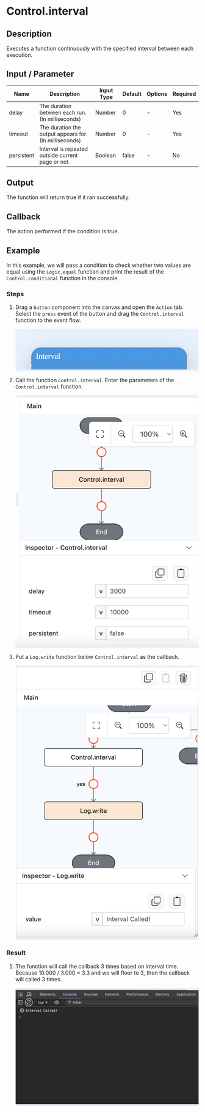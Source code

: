 # Control.interval

## Description

Executes a function continuously with the specified interval between each execution. 

## Input / Parameter

| Name       | Description                                             | Input Type | Default | Options | Required |
| ---------- | ------------------------------------------------------- | ---------- | ------- | ------- | -------- |
| delay      | The duration between each run. (In milliseconds)        | Number     | 0       | -       | Yes      |
| timeout    | The duration the output appears for. (In milliseconds)  | Number     | 0       | -       | Yes      |
| persistent | Interval is repeated outside current page or not.       | Boolean    | false   | -       | No       |

## Output

The function will return true if it ran successfully.

## Callback

The action performed if the condition is true.

## Example

In this example, we will pass a condition to check whether two values are equal using the `Logic.equal` function and print the result of the `Control.conditional` function in the console.

### Steps

1. Drag a `button` component into the canvas and open the `Action` tab. Select the `press` event of the button and drag the `Control.interval` function to the event flow.

    <div style="display:flex; align-items:center; justify-content:center; background-color: #E7F1FF;">
        <img src="./interval-step-1.png"
        style="width: 100%; padding: 5px;"/>
    </div>

2. Call the function `Control.interval`. Enter the parameters of the `Control.interval` function.

    <div style="display:flex; align-items:center; justify-content:center; background-color: #E7F1FF;">
        <img src="./interval-step-2.png"
        style="width: 100%; padding: 5px;"/>
    </div>

3. Put a `Log.write` function below `Control.interval` as the callback.

    <div style="display:flex; align-items:center; justify-content:center; background-color: #E7F1FF;">
        <img src="./interval-step-3.png"
        style="width: 100%; padding: 5px;"/>
    </div>

### Result

1. The function will call the callback 3 times based on interval time. Because 10.000 / 3.000 = 3.3 and we will floor to 3, then the callback will called 3 times.
   
    <div style="display:flex; align-items:center; justify-content:center; background-color: #E7F1FF;">
        <img src="./interval-result.png"
        style="width: 100%; padding: 5px;"/>
    </div>